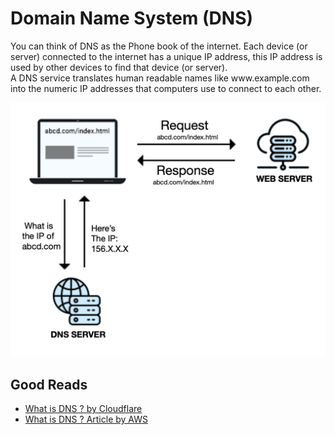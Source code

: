 <h1>Domain Name System (DNS)</h1>
  <p>You can think of DNS as the Phone book of the internet. 
    Each device (or server) connected to the internet has a unique IP address, this IP address is used by other devices to find that device (or server).<br/>
    A DNS service translates human readable names like www.example.com into the numeric IP addresses that computers use to connect to each other.
  </p>
  <img src="img/DNS-server-lookup.png">
  <h2>Good Reads</h2>
  <ul>
    <li><a href="https://www.cloudflare.com/learning/dns/what-is-dns/">What is DNS ? by Cloudflare</a></li>
    <li><a href="https://aws.amazon.com/route53/what-is-dns/">What is DNS ? Article by AWS</a></li>
  </ul>
  
  
  